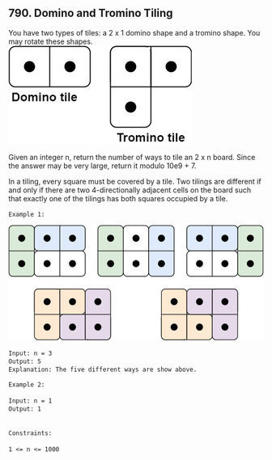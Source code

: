 ## 790. Domino and Tromino Tiling
You have two types of tiles: a 2 x 1 domino shape and a tromino shape. You may rotate these shapes.
![img.png](img.png)



Given an integer n, return the number of ways to tile an 2 x n board. Since the answer may be very large, 
return it modulo 10e9 + 7.

In a tiling, every square must be covered by a tile. 
Two tilings are different if and only if there are two 4-directionally adjacent cells on the board such that exactly one
of the tilings has both squares occupied by a tile.

 
```
Example 1:
```

![img_1.png](img_1.png)

```
Input: n = 3
Output: 5
Explanation: The five different ways are show above.
```

```
Example 2:

Input: n = 1
Output: 1
 

Constraints:

1 <= n <= 1000
```